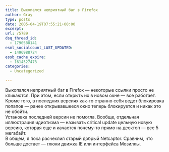 ```yaml
---
title: Выкопался неприятный баг в Firefox
author: Gray
type: posts
date: 2005-04-19T07:55:21+00:00
excerpt:
url: /5789
dsq_thread_id:
  - 1790588141
esml_socialcount_LAST_UPDATED:
  - 1496988724
essb_cache_expire:
  - 1614527473
categories:
  - Uncategorized

---
```








Выкопался неприятный баг в Firefox &#8212; некоторые ссылки просто не кликаются. При этом, если открыть их в новом окне &#8212; все работает.  
Кроме того, в последних версиях как-то странно себя ведет блокировка попапов &#8212; ранее открывавшееся окно теперь блокируется и никак это не обойти.  
Установка последней версии не помогла. Вообще, отдельная иллюстрация идиотизма &#8212; называть critical update цельную новую версию, которая еще и качается почему-то прямо на десктоп &#8212; все 5 мегабайт.  
В общем, я пока расчехлил старый добрый Netcaptor. Сравним, что больше достает &#8212; глюки движка IE или интерфейса Мозиллы.